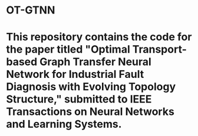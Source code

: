 # OT-GTNN
# This repository contains the code for the paper titled "Optimal Transport-based Graph Transfer Neural Network for Industrial Fault Diagnosis with Evolving Topology Structure," submitted to IEEE Transactions on Neural Networks and Learning Systems.
